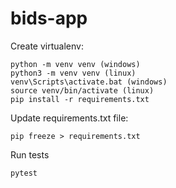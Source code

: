 # bids-app


Create virtualenv:

    python -m venv venv (windows)
    python3 -m venv venv (linux)
    venv\Scripts\activate.bat (windows)
    source venv/bin/activate (linux)
    pip install -r requirements.txt

Update requirements.txt file:

    pip freeze > requirements.txt

Run tests

    pytest